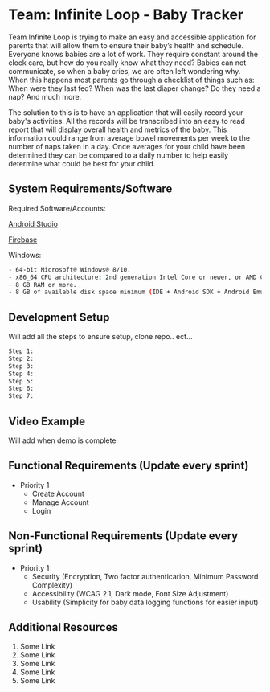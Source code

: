 # Team: Infinite Loop - Baby Tracker

Team Infinite Loop is trying to make an easy and accessible application for parents that will allow them to ensure their baby’s health and schedule. Everyone knows babies are a lot of work. They require constant around the clock care, but how do you really know what they need? Babies can not communicate, so when a baby cries, we are often left wondering why. When this happens most parents go through a checklist of things such as: When were they last fed? When was the last diaper change? Do they need a nap? And much more.

The solution to this is to have an application that will easily record your baby's activities. All the records will be transcribed into an easy to read report that will display overall health and metrics of the baby. This information could range from average bowel movements per week to the number of naps taken in a day. Once averages for your child have been determined they can be compared to a daily number to help easily determine what could be best for your child.

## System Requirements/Software

Required Software/Accounts:


[Android Studio](https://developer.android.com/studio/gclsrc=aw.ds&gclid=Cj0KCQjwz7uRBhDRARIsAFqjulkJfYWv4vJtFJoLgJHlbJ60zXG9ZmRUgH_ZrhpAC4xaUL2aQzq5tQYaAkvNEALw_wcB#downloads)

[Firebase](https://firebase.google.com/)

Windows:

```sh
- 64-bit Microsoft® Windows® 8/10.
- x86_64 CPU architecture; 2nd generation Intel Core or newer, or AMD CPU with support for a Windows Hypervisor.
- 8 GB RAM or more.
- 8 GB of available disk space minimum (IDE + Android SDK + Android Emulator)
```

## Development Setup
Will add all the steps to ensure setup, clone repo.. ect...

```sh
Step 1:
Step 2:
Step 3:
Step 4:
Step 5:
Step 6:
Step 7:
```

##  Video Example

Will add when demo is complete



## Functional Requirements (Update every sprint)

* Priority 1
    * Create Account
    * Manage Account
    * Login


## Non-Functional Requirements (Update every sprint)

* Priority 1
    * Security (Encryption, Two factor authenticarion, Minimum Password Complexity)
    * Accessibility (WCAG 2.1, Dark mode, Font Size Adjustment)
    * Usability (Simplicity for baby data logging functions for easier input)


## Additional Resources

1. Some Link
2. Some Link
3. Some Link
4. Some Link
5. Some Link
